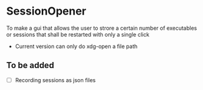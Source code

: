 # SessionOpener
To make a gui that allows the user to strore a certain number of executables or sessions that shall be restarted with only a single click
 - Current version can only do xdg-open a file path
## To be added
  -  [ ] Recording sessions as json files
